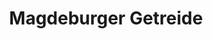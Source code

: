 ---
title: "Magdeburger Getreide"
url: /wolmirstedt/magdeburger-getreide/
shop: Landwirtschaftlich
---